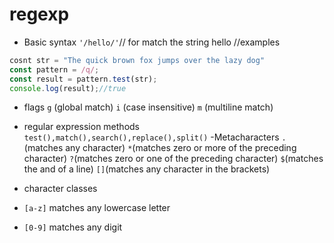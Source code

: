 # regexp
- Basic syntax
`'/hello/'`// for match the string hello
//examples
```js
cosnt str = "The quick brown fox jumps over the lazy dog"
const pattern = /q/;
const result = pattern.test(str);
console.log(result);//true
```


- flags
`g` (global match)
`i` (case insensitive)
`m` (multiline match)

- regular expression methods 
`test(),match(),search(),replace(),split()`
-Metacharacters
`.`(matches any character)
`*`(matches zero or more of the preceding character)
`?`(matches zero or one of the preceding character)
`$`(matches the and of a line)
`[]`(matches any character in the brackets)
- character classes
- `[a-z]` matches any lowercase letter
- `[0-9]` matches any digit

